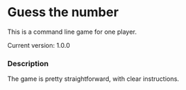 # Guess the number

This is a command line game for one player.

Current version: 1.0.0

### Description
The game is pretty straightforward, with clear instructions.